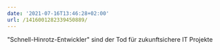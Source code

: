 ```yaml
---
date: '2021-07-16T13:46:28+02:00'
url: /1416001282339450889/
---
```

"Schnell-Hinrotz-Entwickler" sind der Tod für zukunftsichere IT Projekte
